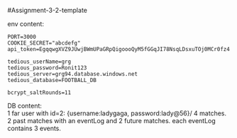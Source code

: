 #Assignment-3-2-template

env content:

    PORT=3000
    COOKIE_SECRET="abcdefg"
    api_token=EgqqwgXVZ9JUwjBWmUPaGRpQigoooQyM5fGGqJI78NsqLDsxuTOj0MCr0fz4

    tedious_userName=grg
    tedious_password=Ronit123
    tedious_server=grg94.database.windows.net
    tedious_database=FOOTBALL_DB

    bcrypt_saltRounds=11

DB content:    
    1 far user with id=2: {username:ladygaga, password:lady@56}/
    4 matches. 2 past matches with an eventLog and 2 future matches. 
    each eventLog contains 3 events.
